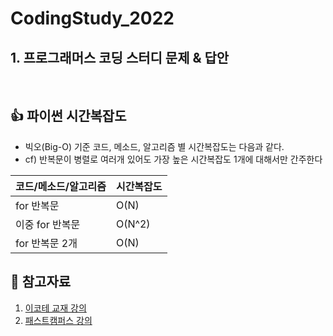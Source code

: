 # CodingStudy_2022

## 1. 프로그래머스 코딩 스터디 문제 & 답안

<br>

## 👍 파이썬 시간복잡도
- 빅오(Big-O) 기준 코드, 메소드, 알고리즘 별 시간복잡도는 다음과 같다.
- cf) 반복문이 병렬로 여러개 있어도 가장 높은 시간복잡도 1개에 대해서만 간주한다

|코드/메소드/알고리즘|시간복잡도|
|---------------|-------|
|for 반복문      |O(N)    |
|이중 for 반복문  |O(N^2)  |
|for 반복문 2개  |O(N)    |


## 📖 참고자료
1) [이코테 교재 강의](https://www.youtube.com/playlist?list=PLRx0vPvlEmdAghTr5mXQxGpHjWqSz0dgC)
2) [패스트캠퍼스 강의](https://fastcampus.co.kr/dev_online_algo)

